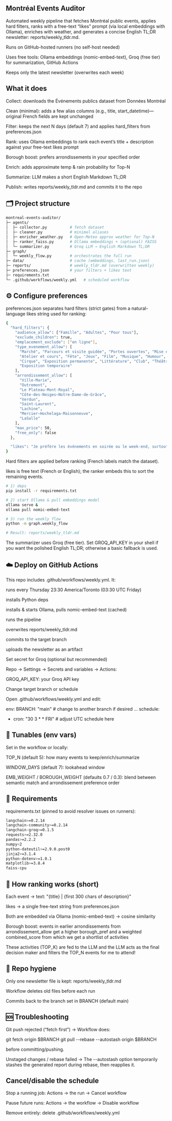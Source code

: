 ## Montréal Events Auditor 

Automated weekly pipeline that fetches Montréal public events, applies hard filters, ranks with a free-text “likes” prompt (via local embeddings with Ollama), enriches with weather, and generates a concise English TL;DR newsletter: reports/weekly_tldr.md.

Runs on GitHub-hosted runners (no self-host needed)

Uses free tools: Ollama embeddings (nomic-embed-text), Groq (free tier) for summarization, GitHub Actions

Keeps only the latest newsletter (overwrites each week)

## What it does

Collect: downloads the Événements publics dataset from Données Montréal

Clean (minimal): adds a few alias columns (e.g., title, start_datetime)—original French fields are kept unchanged

Filter: keeps the next N days (default 7) and applies hard_filters from preferences.json

Rank: uses Ollama embeddings to rank each event’s title + description against your free-text likes prompt

Borough boost: prefers arrondissements in your specified order

Enrich: adds approximate temp & rain probability for Top-N

Summarize: LLM makes a short English Markdown TL;DR

Publish: writes reports/weekly_tldr.md and commits it to the repo

## 🗂️ Project structure
``` bash
montreal-events-auditor/
├─ agents/
│  ├─ collector.py          # fetch dataset
│  ├─ cleaner.py            # minimal aliases 
│  ├─ enricher_weather.py   # Open-Meteo approx weather for Top-N
│  ├─ ranker_faiss.py       # Ollama embeddings + (optional) FAISS
│  └─ summarizer.py         # Groq LLM → English Markdown TL;DR
├─ graph/
│  └─ weekly_flow.py        # orchestrates the full run
├─ data/                    # cache (embeddings, last_run.json)
├─ reports/                 # weekly_tldr.md (overwritten weekly)
├─ preferences.json         # your filters + likes text
├─ requirements.txt
└─ .github/workflows/weekly.yml   # scheduled workflow
```
## ⚙️ Configure preferences

preferences.json separates hard filters (strict gates) from a natural-language likes string used for ranking:
``` bash
{
  "hard_filters": {
    "audience_allow": ["Famille", "Adultes", "Pour tous"],
    "exclude_children": true,
    "emplacement_exclude": ["en ligne"],
    "type_evenement_allow": [
      "Marché", "Parcours et visite guidée", "Portes ouvertes", "Mise en forme",
      "Atelier et cours", "Fête", "Jeux", "Film", "Musique", "Humour", "Danse",
      "Cirque", "Exposition permanente", "Littérature", "Club", "Théâtre",
      "Exposition temporaire"
    ],
    "arrondissement_allow": [
      "Ville-Marie",
      "Outremont",
      "Le Plateau-Mont-Royal",
      "Côte-des-Neiges–Notre-Dame-de-Grâce",
      "Verdun",
      "Saint-Laurent",
      "Lachine",
      "Mercier–Hochelaga-Maisonneuve",
      "LaSalle"
    ],
    "max_price": 50,
    "free_only": false
  },

  "likes": "Je préfère les événements en soirée ou le week-end, surtout musique, film, expositions et marchés, dans ou près de Ville-Marie et du Plateau. Ambiance conviviale, idéalement pas trop bondée."
}
```

Hard filters are applied before ranking (French labels match the dataset).

likes is free text (French or English); the ranker embeds this to sort the remaining events.

```bash
# 1) deps
pip install -r requirements.txt

# 2) start Ollama & pull embeddings model
ollama serve &
ollama pull nomic-embed-text

# 3) run the weekly flow
python -m graph.weekly_flow

# Result: reports/weekly_tldr.md

```

The summarizer uses Groq (free tier). Set GROQ_API_KEY in your shell if you want the polished English TL;DR; otherwise a basic fallback is used.

## ☁️ Deploy on GitHub Actions

This repo includes .github/workflows/weekly.yml. It:

runs every Thursday 23:30 America/Toronto (03:30 UTC Friday)

installs Python deps

installs & starts Ollama, pulls nomic-embed-text (cached)

runs the pipeline

overwrites reports/weekly_tldr.md

commits to the target branch

uploads the newsletter as an artifact

Set secret for Groq (optional but recommended)

Repo → Settings → Secrets and variables → Actions:

GROQ_API_KEY: your Groq API key

Change target branch or schedule

Open .github/workflows/weekly.yml and edit:

env:
  BRANCH: "main"     # change to another branch if desired
...
schedule:
  - cron: "30 3 * * FRI"  # adjust UTC schedule here

## 🔧 Tunables (env vars)

Set in the workflow or locally:

TOP_N (default 5): how many events to keep/enrich/summarize

WINDOW_DAYS (default 7): lookahead window

EMB_WEIGHT / BOROUGH_WEIGHT (defaults 0.7 / 0.3): blend between semantic match and arrondissement preference order

## 🪪 Requirements

requirements.txt (pinned to avoid resolver issues on runners):

``` bash
langchain>=0.2.14
langchain-community>=0.2.14
langchain-groq>=0.1.5
requests>=2.32.0
pandas>=2.2.2
numpy<2
python-dateutil>=2.9.0.post0
jinja2>=3.1.4
python-dotenv>=1.0.1
matplotlib>=3.8.4
faiss-cpu
```
## 🧵 How ranking works (short)

Each event → text: "{title} | {first 300 chars of description}"

likes → a single free-text string from preferences.json

Both are embedded via Ollama (nomic-embed-text) → cosine similarity

Borough boost: events in earlier arrondissements from arrondissement_allow get a higher borough_pref and a weighted combined_score from which we get a shortlist of activities

These activities (TOP_K) are fed to the LLM and the LLM acts as the final decision maker and filters the TOP_N events for me to attend!

## 🧹 Repo hygiene

Only one newsletter file is kept: reports/weekly_tldr.md

Workflow deletes old files before each run

Commits back to the branch set in BRANCH (default main)

## 🆘 Troubleshooting

Git push rejected (“fetch first”)
→ Workflow does:

git fetch origin $BRANCH
git pull --rebase --autostash origin $BRANCH


before committing/pushing.

Unstaged changes / rebase failed
→ The --autostash option temporarily stashes the generated report during rebase, then reapplies it.

## Cancel/disable the schedule

Stop a running job: Actions → the run → Cancel workflow

Pause future runs: Actions → the workflow → Disable workflow

Remove entirely: delete .github/workflows/weekly.yml
